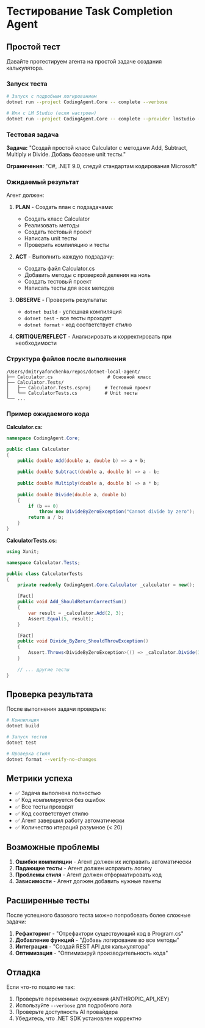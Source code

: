 # Тестирование Task Completion Agent

## Простой тест

Давайте протестируем агента на простой задаче создания калькулятора.

### Запуск теста

```bash
# Запуск с подробным логированием
dotnet run --project CodingAgent.Core -- complete --verbose

# Или с LM Studio (если настроен)
dotnet run --project CodingAgent.Core -- complete --provider lmstudio --verbose
```

### Тестовая задача

**Задача:** "Создай простой класс Calculator с методами Add, Subtract, Multiply и Divide. Добавь базовые unit тесты."

**Ограничения:** "C#, .NET 9.0, следуй стандартам кодирования Microsoft"

### Ожидаемый результат

Агент должен:

1. **PLAN** - Создать план с подзадачами:
   - Создать класс Calculator
   - Реализовать методы
   - Создать тестовый проект
   - Написать unit тесты
   - Проверить компиляцию и тесты

2. **ACT** - Выполнить каждую подзадачу:
   - Создать файл Calculator.cs
   - Добавить методы с проверкой деления на ноль
   - Создать тестовый проект
   - Написать тесты для всех методов

3. **OBSERVE** - Проверить результаты:
   - `dotnet build` - успешная компиляция
   - `dotnet test` - все тесты проходят
   - `dotnet format` - код соответствует стилю

4. **CRITIQUE/REFLECT** - Анализировать и корректировать при необходимости

### Структура файлов после выполнения

```
/Users/dmitryafonchenko/repos/dotnet-local-agent/
├── Calculator.cs                    # Основной класс
├── Calculator.Tests/
│   ├── Calculator.Tests.csproj     # Тестовый проект
│   └── CalculatorTests.cs          # Unit тесты
└── ...
```

### Пример ожидаемого кода

**Calculator.cs:**
```csharp
namespace CodingAgent.Core;

public class Calculator
{
    public double Add(double a, double b) => a + b;
    
    public double Subtract(double a, double b) => a - b;
    
    public double Multiply(double a, double b) => a * b;
    
    public double Divide(double a, double b)
    {
        if (b == 0)
            throw new DivideByZeroException("Cannot divide by zero");
        return a / b;
    }
}
```

**CalculatorTests.cs:**
```csharp
using Xunit;

namespace Calculator.Tests;

public class CalculatorTests
{
    private readonly CodingAgent.Core.Calculator _calculator = new();

    [Fact]
    public void Add_ShouldReturnCorrectSum()
    {
        var result = _calculator.Add(2, 3);
        Assert.Equal(5, result);
    }

    [Fact]
    public void Divide_ByZero_ShouldThrowException()
    {
        Assert.Throws<DivideByZeroException>(() => _calculator.Divide(10, 0));
    }
    
    // ... другие тесты
}
```

## Проверка результата

После выполнения задачи проверьте:

```bash
# Компиляция
dotnet build

# Запуск тестов
dotnet test

# Проверка стиля
dotnet format --verify-no-changes
```

## Метрики успеха

- ✅ Задача выполнена полностью
- ✅ Код компилируется без ошибок
- ✅ Все тесты проходят
- ✅ Код соответствует стилю
- ✅ Агент завершил работу автоматически
- ✅ Количество итераций разумное (< 20)

## Возможные проблемы

1. **Ошибки компиляции** - Агент должен их исправить автоматически
2. **Падающие тесты** - Агент должен исправить логику
3. **Проблемы стиля** - Агент должен отформатировать код
4. **Зависимости** - Агент должен добавить нужные пакеты

## Расширенные тесты

После успешного базового теста можно попробовать более сложные задачи:

1. **Рефакторинг** - "Отрефактори существующий код в Program.cs"
2. **Добавление функций** - "Добавь логирование во все методы"
3. **Интеграция** - "Создай REST API для калькулятора"
4. **Оптимизация** - "Оптимизируй производительность кода"

## Отладка

Если что-то пошло не так:

1. Проверьте переменные окружения (ANTHROPIC_API_KEY)
2. Используйте `--verbose` для подробного лога
3. Проверьте доступность AI провайдера
4. Убедитесь, что .NET SDK установлен корректно